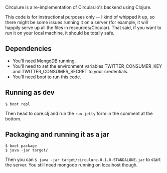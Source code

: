 Circulure is a re-implementation of Circular.io's backend using Clojure.

This code is for instructional purposes only -- I kind of whipped it up,
so there might be some issues running it on a server (for example, it will
happily serve up all the files in resources/Circular). That said, if
you want to run it on your local machine, it should be totally safe.

## Dependencies

* You'll need MongoDB running.
* You'll need to set the environment variables TWITTER_CONSUMER_KEY
  and TWITTER_CONSUMER_SECRET to your credentials.
* You'll need boot to run this code.

## Running as dev

```
$ boot repl
```

Then head to core.clj and run the `run-jetty` form in the comment
at the bottom.


## Packaging and running it as a jar

```
$ boot package
$ java -jar target/
```

Then you can `$ java -jar target/circulure-0.1.0-STANDALONE.jar` to start
the server. You still need mongodb running on localhost though.

